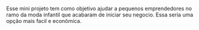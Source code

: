 Esse mini projeto tem como objetivo ajudar a pequenos emprendedores no ramo da moda infantil que acabaram de iniciar seu negocio. Essa seria uma opção mais facil e econômica.
